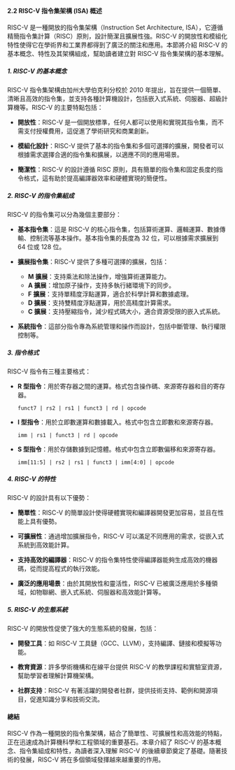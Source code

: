 #### 2.2 RISC-V 指令集架構 (ISA) 概述

RISC-V 是一種開放的指令集架構（Instruction Set Architecture, ISA），它遵循精簡指令集計算（RISC）原則，設計簡潔且擴展性強。RISC-V 的開放性和模組化特性使得它在學術界和工業界都得到了廣泛的關注和應用。本節將介紹 RISC-V 的基本概念、特性及其架構組成，幫助讀者建立對 RISC-V 指令集架構的基本理解。

##### 1. RISC-V 的基本概念

RISC-V 指令集架構由加州大學伯克利分校於 2010 年提出，旨在提供一個簡單、清晰且高效的指令集，並支持各種計算機設計，包括嵌入式系統、伺服器、超級計算機等。RISC-V 的主要特點包括：

- **開放性**：RISC-V 是一個開放標準，任何人都可以使用和實現其指令集，而不需支付授權費用，這促進了學術研究和商業創新。

- **模組化設計**：RISC-V 提供了基本的指令集和多個可選擇的擴展，開發者可以根據需求選擇合適的指令集和擴展，以適應不同的應用場景。

- **簡潔性**：RISC-V 的設計遵循 RISC 原則，具有簡單的指令集和固定長度的指令格式，這有助於提高編譯器效率和硬體實現的簡便性。

##### 2. RISC-V 的指令集組成

RISC-V 的指令集可以分為幾個主要部分：

- **基本指令集**：這是 RISC-V 的核心指令集，包括算術運算、邏輯運算、數據傳輸、控制流等基本操作。基本指令集的長度為 32 位，可以根據需求擴展到 64 位或 128 位。

- **擴展指令集**：RISC-V 提供了多種可選擇的擴展，包括：
  - **M 擴展**：支持乘法和除法操作，增強算術運算能力。
  - **A 擴展**：增加原子操作，支持多執行緒環境下的同步。
  - **F 擴展**：支持單精度浮點運算，適合於科學計算和數據處理。
  - **D 擴展**：支持雙精度浮點運算，用於高精度計算需求。
  - **C 擴展**：支持壓縮指令，減少程式碼大小，適合資源受限的嵌入式系統。

- **系統指令**：這部分指令專為系統管理和操作而設計，包括中斷管理、執行權限控制等。

##### 3. 指令格式

RISC-V 指令有三種主要格式：

- **R 型指令**：用於寄存器之間的運算。格式包含操作碼、來源寄存器和目的寄存器。

  ```
  funct7 | rs2 | rs1 | funct3 | rd | opcode
  ```

- **I 型指令**：用於立即數運算和數據載入。格式中包含立即數和來源寄存器。

  ```
  imm | rs1 | funct3 | rd | opcode
  ```

- **S 型指令**：用於存儲數據到記憶體。格式中包含立即數偏移和來源寄存器。

  ```
  imm[11:5] | rs2 | rs1 | funct3 | imm[4:0] | opcode
  ```

##### 4. RISC-V 的特性

RISC-V 的設計具有以下優勢：

- **簡單性**：RISC-V 的簡單設計使得硬體實現和編譯器開發更加容易，並且在性能上具有優勢。

- **可擴展性**：通過增加擴展指令，RISC-V 可以滿足不同應用的需求，從嵌入式系統到高效能計算。

- **支持高效的編譯器**：RISC-V 的指令集特性使得編譯器能夠生成高效的機器碼，從而提高程式的執行效能。

- **廣泛的應用場景**：由於其開放性和靈活性，RISC-V 已被廣泛應用於多種領域，如物聯網、嵌入式系統、伺服器和高效能計算等。

##### 5. RISC-V 的生態系統

RISC-V 的開放性促使了強大的生態系統的發展，包括：

- **開發工具**：如 RISC-V 工具鏈（GCC、LLVM），支持編譯、鏈接和模擬等功能。

- **教育資源**：許多學術機構和在線平台提供 RISC-V 的教學課程和實驗室資源，幫助學習者理解計算機架構。

- **社群支持**：RISC-V 有著活躍的開發者社群，提供技術支持、範例和開源項目，促進知識分享和技術交流。

#### 總結

RISC-V 作為一種開放的指令集架構，結合了簡單性、可擴展性和高效能的特點，正在迅速成為計算機科學和工程領域的重要基石。本章介紹了 RISC-V 的基本概念、指令集組成和特性，為讀者深入理解 RISC-V 的後續章節奠定了基礎。隨著技術的發展，RISC-V 將在多個領域發揮越來越重要的作用。